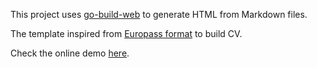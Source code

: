 This project uses [go-build-web](https://github.com/abdollahpour/go-build-web) to generate HTML from Markdown files.

The template inspired from [Europass format](https://europass.cedefop.europa.eu/editors/en) to build CV.

Check the online demo [here](https://cv.brainiac.tech).